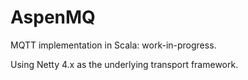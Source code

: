 AspenMQ
=======

MQTT implementation in Scala: work-in-progress.

Using Netty 4.x as the underlying transport framework.
